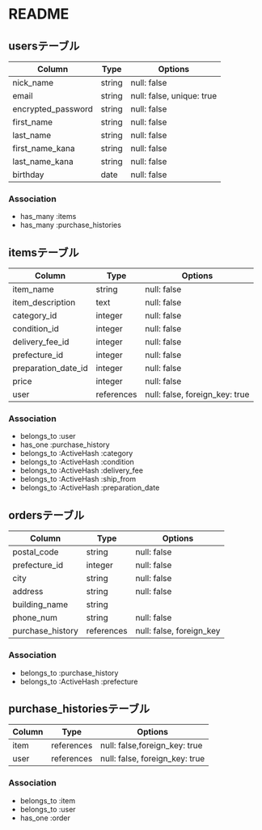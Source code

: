 # README

## usersテーブル
| Column             | Type   | Options     |
| ------------------ | ------ | ----------- |
| nick_name          | string | null: false |
| email              | string | null: false, unique: true|
| encrypted_password | string | null: false |
| first_name         | string | null: false |
| last_name          | string | null: false |
| first_name_kana    | string | null: false |
| last_name_kana     | string | null: false |
| birthday           | date   | null: false |
### Association
- has_many :items
- has_many :purchase_histories


## itemsテーブル
| Column             | Type   | Options     |
| ------------------ | ------ | ----------- |
| item_name          | string | null: false |
| item_description   | text   | null: false |
| category_id        | integer| null: false |
| condition_id       | integer| null: false |
| delivery_fee_id    | integer| null: false |
| prefecture_id      | integer| null: false |
| preparation_date_id| integer| null: false |
| price              | integer| null: false |
| user               |references | null: false, foreign_key: true |
### Association
- belongs_to :user
- has_one :purchase_history
- belongs_to :ActiveHash :category
- belongs_to :ActiveHash :condition
- belongs_to :ActiveHash :delivery_fee
- belongs_to :ActiveHash :ship_from
- belongs_to :ActiveHash :preparation_date


## ordersテーブル
| Column             | Type   | Options     |
| ------------------ | ------ | ----------- |
| postal_code        | string | null: false |
| prefecture_id      | integer | null: false |
| city               | string | null: false |
| address            | string | null: false |
| building_name      | string |  |
| phone_num          | string | null: false |
| purchase_history   | references | null: false, foreign_key |
### Association
- belongs_to :purchase_history
- belongs_to :ActiveHash :prefecture


## purchase_historiesテーブル
| Column             | Type   | Options     |
| ------------------ | ------ | ----------- |
| item               | references | null: false,foreign_key: true |
| user               | references | null: false, foreign_key: true |
### Association
- belongs_to :item
- belongs_to :user
- has_one :order
